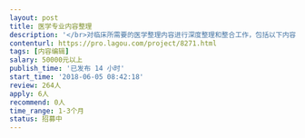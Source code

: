 ```yaml
---                
layout: post       
title: 医学专业内容整理           
description: '</br>对临床所需要的医学整理内容进行深度整理和整合工作，包括以下内容：</br></br>1. 全科室权威的疾病词条；</br>2. 实验室检查指标；</br>3. 药物相关信息；</br>4. 全科室量表相关信息；</br>5. 科室指南相关信息</br>6. 全科室期刊相关信息。</br>'     
contenturl: https://pro.lagou.com/project/8271.html      
tags: [内容编辑]            
salary: 50000元以上          
publish_time: '已发布 14 小时'         
start_time: '2018-06-05 08:42:18'           
review: 264人                   
apply: 6人                   
recommend: 0人                   
time_range: 1-3个月              
status: 招募中                  
---                 
```

